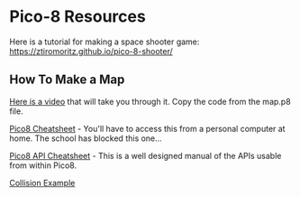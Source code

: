 # Pico-8 Resources

Here is a tutorial for making a space shooter game: https://ztiromoritz.github.io/pico-8-shooter/ 

<h2>How To Make a Map</h2>

[Here is a video](https://drive.google.com/file/d/1S2mC4fOaYFpk1IHz4Vhsi3qXiKagyDdJ/view?usp=sharing) that will take you through it. Copy the code from the map.p8 file.

[Pico8 Cheatsheet](https://www.lexaloffle.com/bbs/?tid=28207) - You'll have to access this from a personal computer at home.  The school has blocked this one...

[Pico8 API Cheatsheet](https://neko250.github.io/pico8-api) - This is a well designed manual of the APIs usable from within Pico8.

[Collision Example](https://www.lexaloffle.com/bbs/?tid=2119)
